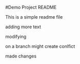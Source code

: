 #Demo Project README

This is a simple readme file


adding more text

modifying

on a branch might create conlfict

made changes